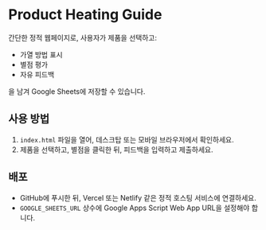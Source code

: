 # Product Heating Guide

간단한 정적 웹페이지로, 사용자가 제품을 선택하고:
- 가열 방법 표시
- 별점 평가
- 자유 피드백

을 남겨 Google Sheets에 저장할 수 있습니다.

## 사용 방법

1. `index.html` 파일을 열어, 데스크탑 또는 모바일 브라우저에서 확인하세요.
2. 제품을 선택하고, 별점을 클릭한 뒤, 피드백을 입력하고 제출하세요.

## 배포

- GitHub에 푸시한 뒤, Vercel 또는 Netlify 같은 정적 호스팅 서비스에 연결하세요.
- `GOOGLE_SHEETS_URL` 상수에 Google Apps Script Web App URL을 설정해야 합니다.
